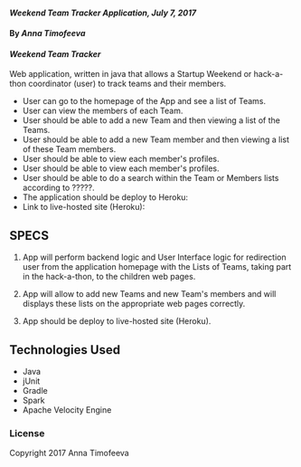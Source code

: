 #### _Weekend Team Tracker Application, July 7, 2017_

#### By _**Anna Timofeeva**_

#### _Weekend Team Tracker_

Web application, written in java that allows a Startup Weekend or hack-a-thon coordinator (user) to track teams and their members.

* User can go to the homepage of the App and see a list of Teams.
* User can view the members of each Team.
* User should be able to add a new Team and then viewing a list of the Teams.
* User should be able to add a new Team member and then viewing a list of these Team members.
* User should be able to view each member's profiles.
* User should be able to view each member's profiles.
* User should be able to do a search within the Team or Members lists according to ?????.
* The application should be deploy to Heroku:
* Link to live-hosted site (Heroku):


## SPECS

1. App will perform backend logic and User Interface logic for redirection user from the application homepage with the Lists of Teams, taking part in the hack-a-thon, to the children web pages.

2. App will allow to add new Teams and new Team's members and will displays these lists on the appropriate web pages correctly.

3. App should be deploy to live-hosted site (Heroku).


## Technologies Used
* Java
* jUnit
* Gradle
* Spark
* Apache Velocity Engine

### License
Copyright 2017 Anna Timofeeva  
